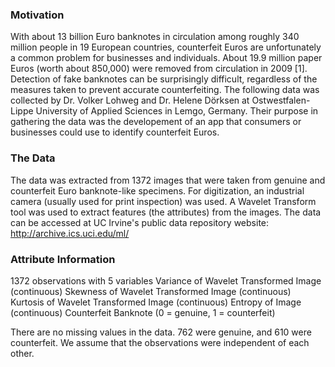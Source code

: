 ### Motivation

With about 13 billion Euro banknotes in circulation among roughly 340 million people in 19 European countries, counterfeit Euros are unfortunately a common problem for businesses and individuals. About 19.9 million paper Euros (worth about 850,000) were removed from circulation in 2009 [1]. Detection of fake banknotes can be surprisingly difficult, regardless of the measures taken to prevent accurate counterfeiting. The following data was collected by Dr. Volker Lohweg and Dr. Helene Dörksen at Ostwestfalen-Lippe University of Applied Sciences in Lemgo, Germany. Their purpose in gathering the data was the developement of an app that consumers or businesses could use to identify counterfeit Euros.

### The Data

The data was extracted from 1372 images that were taken from genuine and counterfeit Euro banknote-like specimens. For digitization, an industrial camera (usually used for print inspection) was used. A Wavelet Transform tool was used to extract features (the attributes) from the images. The data can be accessed at UC Irvine's public data repository website: http://archive.ics.uci.edu/ml/

### Attribute Information

1372 observations with 5 variables
Variance of Wavelet Transformed Image (continuous) 
Skewness of Wavelet Transformed Image (continuous) 
Kurtosis of Wavelet Transformed Image (continuous) 
Entropy of Image (continuous) 
Counterfeit Banknote (0 = genuine, 1 = counterfeit)

There are no missing values in the data. 762 were genuine, and 610 were counterfeit. We assume that the observations were independent of each other.
